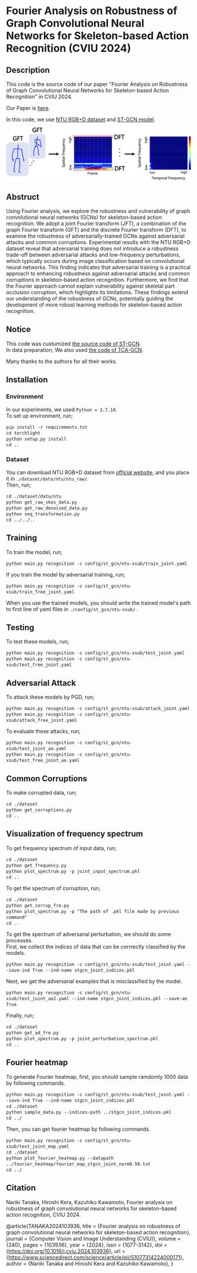 # Fourier Analysis on Robustness of Graph Convolutional Neural Networks for Skeleton-based Action Recognition (CVIU 2024)

## Description
This code is the source code of our paper "Fourier Analysis on Robustness of Graph Convolutional Neural Networks for Skeleton-based Action Recognition" in CVIU 2024.

Our Paper is [here](https://arxiv.org/abs/2305.17939).

In this code, we use [NTU RGB+D dataset](https://arxiv.org/pdf/1604.02808.pdf) and [ST-GCN model](https://arxiv.org/abs/1801.07455).

![Test Image 1](fig/abstruct.png)

## Abstruct
Using Fourier analysis, we explore the robustness and vulnerability of graph convolutional neural networks (GCNs) for skeleton-based action recognition. We adopt a joint Fourier transform (JFT), a combination of the graph Fourier transform (GFT) and the discrete Fourier transform (DFT), to examine the robustness of adversarially-trained GCNs against adversarial attacks and common corruptions. Experimental results with the NTU RGB+D dataset reveal that adversarial training does not introduce a robustness trade-off between adversarial attacks and low-frequency perturbations, which typically occurs during image classification based on convolutional neural networks. This finding indicates that adversarial training is a practical approach to enhancing robustness against adversarial attacks and common corruptions in skeleton-based action recognition. Furthermore, we find that the Fourier approach cannot explain vulnerability against skeletal part occlusion corruption, which highlights its limitations. These findings extend our understanding of the robustness of GCNs, potentially guiding the development of more robust learning methods for skeleton-based action recognition.

## Notice
This code was custumized [the source code of ST-GCN](https://github.com/yysijie/st-gcn).  
In data preparation, We also used [the code of TCA-GCN](https://github.com/OrdinaryQin/TCA-GCN/tree/main).

Many thanks to the authors for all their works.

## Installation
### Environment
In our experiments, we used `Python = 3.7.10`.  
To set up environment, run;
```
pip install -r requirements.txt
cd torchlight
python setup.py install
cd ..

```

### Dataset
You can download NTU RGB+D dataset from [official website](https://rose1.ntu.edu.sg/dataset/actionRecognition/), and you place it in `./dataset/data/ntu/ntu_raw/`.  
Then, run;
```
cd ./dataset/data/ntu
python get_raw_skes_data.py
python get_raw_denoised_data.py
python seq_transformation.py
cd ../../..
```


## Training
To train the model, run;
```
python main.py recognition -c config/st_gcn/ntu-xsub/train_joint.yaml
```
If you train the model by adversarial training, run;
```
python main.py recognition -c config/st_gcn/ntu-xsub/train_free_joint.yaml
```
When you use the trained models, you should write the trained model's path to first line of yaml files in `./config/st_gcn/ntu-xsub/`.

## Testing
To test these models, run;
```
python main.py recognition -c config/st_gcn/ntu-xsub/test_joint.yaml
python main.py recognition -c config/st_gcn/ntu-xsub/test_free_joint.yaml
```

## Adversarial Attack
To attack these models by PGD, run;
```
python main.py recognition -c config/st_gcn/ntu-xsub/attack_joint.yaml
python main.py recognition -c config/st_gcn/ntu-xsub/attack_free_joint.yaml
```

To evaluate these attacks, run;
```
python main.py recognition -c config/st_gcn/ntu-xsub/test_joint_ae.yaml
python main.py recognition -c config/st_gcn/ntu-xsub/test_free_joint_ae.yaml
```

## Common Corruptions
To make corrupted data, run;
```
cd ./dataset
python get_corruptions.py
cd ..
```

## Visualization of frequency spectrum
To get frequency spectrum of input data, run;
```
cd ./dataset
python get_frequency.py
python plot_spectrum.py -p joint_input_spectrum.pkl
cd ..
```

To get the spectrum of corruption, run;
```
cd ./dataset
python get_corrup_fre.py
python plot_spectrum.py -p "The path of .pkl file made by previous command"
cd ..
```

To get the spectrum of adversarial perturbation, we should do some processes.  
First, we collect the indices of data that can be corrrectly classified by the models.
```
python main.py recognition -c config/st_gcn/ntu-xsub/test_joint.yaml --save-ind True --ind-name stgcn_joint_indices.pkl
```

Next, we get the adversarial examples that is misclassified by the model.
```
python main.py recognition -c config/st_gcn/ntu-xsub/test_joint_ae2.yaml --ind-name stgcn_joint_indices.pkl --save-ae True
```

Finally, run;

```
cd ./dataset
python get_ad_fre.py
python plot_spectrum.py -p joint_perturbation_spectrum.pkl
cd ..
```

## Fourier heatmap
To generate Fourier heatmap, first, you should sample ramdomly 1000 data by following commands.
```
python main.py recognition -c config/st_gcn/ntu-xsub/test_joint.yaml --save-ind True --ind-name stgcn_joint_indices.pkl
cd ./dataset
python sample_data.py --indices-path ../stgcn_joint_indices.pkl
cd ../
```

Then, you can get fourier heatmap by following commands.
```
python main.py recognition -c config/st_gcn/ntu-xsub/test_joint_map.yaml
cd ./dataset
python plot_fourier_heatmap.py --datapath ../fourier_heatmap/fourier_map_stgcn_joint_norm0.50.txt
cd ../
```

## Citation
Nariki Tanaka, Hiroshi Kera, Kazuhiko Kawamoto, Fourier analysis on robustness of graph convolutional neural networks for skeleton-based action recognition, CVIU 2024.

@article{TANAKA2024103936,
title = {Fourier analysis on robustness of graph convolutional neural networks for skeleton-based action recognition},
journal = {Computer Vision and Image Understanding (CVIU)},
volume = {240},
pages = {103936},
year = {2024},
issn = {1077-3142},
doi = {https://doi.org/10.1016/j.cviu.2024.103936},
url = {https://www.sciencedirect.com/science/article/pii/S1077314224000171},
author = {Nariki Tanaka and Hiroshi Kera and Kazuhiko Kawamoto},
}
